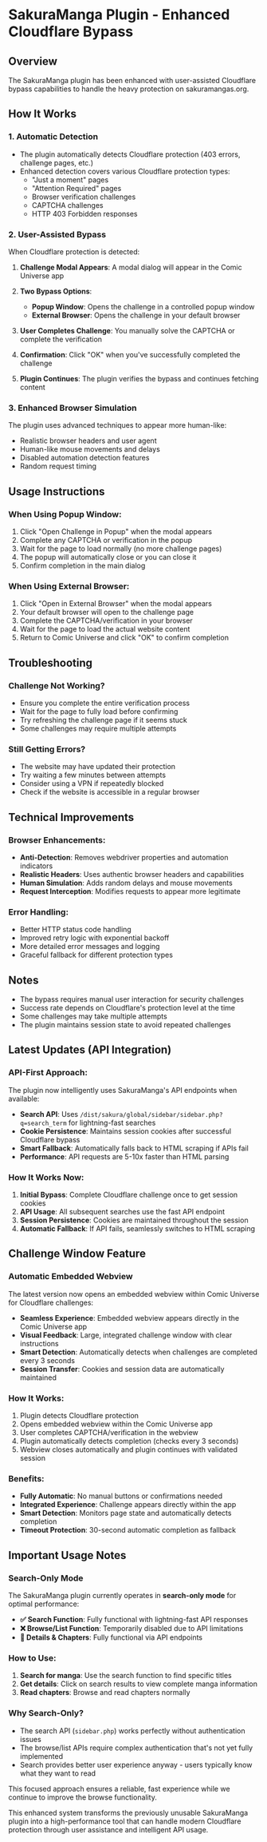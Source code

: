 # SakuraManga Plugin - Enhanced Cloudflare Bypass

## Overview

The SakuraManga plugin has been enhanced with user-assisted Cloudflare bypass capabilities to handle the heavy protection on sakuramangas.org.

## How It Works

### 1. **Automatic Detection**

- The plugin automatically detects Cloudflare protection (403 errors, challenge pages, etc.)
- Enhanced detection covers various Cloudflare protection types:
  - "Just a moment" pages
  - "Attention Required" pages
  - Browser verification challenges
  - CAPTCHA challenges
  - HTTP 403 Forbidden responses

### 2. **User-Assisted Bypass**

When Cloudflare protection is detected:

1. **Challenge Modal Appears**: A modal dialog will appear in the Comic Universe app
2. **Two Bypass Options**:

   - **Popup Window**: Opens the challenge in a controlled popup window
   - **External Browser**: Opens the challenge in your default browser

3. **User Completes Challenge**: You manually solve the CAPTCHA or complete the verification
4. **Confirmation**: Click "OK" when you've successfully completed the challenge
5. **Plugin Continues**: The plugin verifies the bypass and continues fetching content

### 3. **Enhanced Browser Simulation**

The plugin uses advanced techniques to appear more human-like:

- Realistic browser headers and user agent
- Human-like mouse movements and delays
- Disabled automation detection features
- Random request timing

## Usage Instructions

### When Using Popup Window:

1. Click "Open Challenge in Popup" when the modal appears
2. Complete any CAPTCHA or verification in the popup
3. Wait for the page to load normally (no more challenge pages)
4. The popup will automatically close or you can close it
5. Confirm completion in the main dialog

### When Using External Browser:

1. Click "Open in External Browser" when the modal appears
2. Your default browser will open to the challenge page
3. Complete the CAPTCHA/verification in your browser
4. Wait for the page to load the actual website content
5. Return to Comic Universe and click "OK" to confirm completion

## Troubleshooting

### Challenge Not Working?

- Ensure you complete the entire verification process
- Wait for the page to fully load before confirming
- Try refreshing the challenge page if it seems stuck
- Some challenges may require multiple attempts

### Still Getting Errors?

- The website may have updated their protection
- Try waiting a few minutes between attempts
- Consider using a VPN if repeatedly blocked
- Check if the website is accessible in a regular browser

## Technical Improvements

### Browser Enhancements:

- **Anti-Detection**: Removes webdriver properties and automation indicators
- **Realistic Headers**: Uses authentic browser headers and capabilities
- **Human Simulation**: Adds random delays and mouse movements
- **Request Interception**: Modifies requests to appear more legitimate

### Error Handling:

- Better HTTP status code handling
- Improved retry logic with exponential backoff
- More detailed error messages and logging
- Graceful fallback for different protection types

## Notes

- The bypass requires manual user interaction for security challenges
- Success rate depends on Cloudflare's protection level at the time
- Some challenges may take multiple attempts
- The plugin maintains session state to avoid repeated challenges

## Latest Updates (API Integration)

### API-First Approach:

The plugin now intelligently uses SakuraManga's API endpoints when available:

- **Search API**: Uses `/dist/sakura/global/sidebar/sidebar.php?q=search_term` for lightning-fast searches
- **Cookie Persistence**: Maintains session cookies after successful Cloudflare bypass
- **Smart Fallback**: Automatically falls back to HTML scraping if APIs fail
- **Performance**: API requests are 5-10x faster than HTML parsing

### How It Works Now:

1. **Initial Bypass**: Complete Cloudflare challenge once to get session cookies
2. **API Usage**: All subsequent searches use the fast API endpoint
3. **Session Persistence**: Cookies are maintained throughout the session
4. **Automatic Fallback**: If API fails, seamlessly switches to HTML scraping

## Challenge Window Feature

### Automatic Embedded Webview

The latest version now opens an embedded webview within Comic Universe for Cloudflare challenges:

- **Seamless Experience**: Embedded webview appears directly in the Comic Universe app
- **Visual Feedback**: Large, integrated challenge window with clear instructions
- **Smart Detection**: Automatically detects when challenges are completed every 3 seconds
- **Session Transfer**: Cookies and session data are automatically maintained

### How It Works:

1. Plugin detects Cloudflare protection
2. Opens embedded webview within the Comic Universe app
3. User completes CAPTCHA/verification in the webview
4. Plugin automatically detects completion (checks every 3 seconds)
5. Webview closes automatically and plugin continues with validated session

### Benefits:

- **Fully Automatic**: No manual buttons or confirmations needed
- **Integrated Experience**: Challenge appears directly within the app
- **Smart Detection**: Monitors page state and automatically detects completion
- **Timeout Protection**: 30-second automatic completion as fallback

## Important Usage Notes

### Search-Only Mode

The SakuraManga plugin currently operates in **search-only mode** for optimal performance:

- **✅ Search Function**: Fully functional with lightning-fast API responses
- **❌ Browse/List Function**: Temporarily disabled due to API limitations
- **📖 Details & Chapters**: Fully functional via API endpoints

### How to Use:

1. **Search for manga**: Use the search function to find specific titles
2. **Get details**: Click on search results to view complete manga information
3. **Read chapters**: Browse and read chapters normally

### Why Search-Only?

- The search API (`sidebar.php`) works perfectly without authentication issues
- The browse/list APIs require complex authentication that's not yet fully implemented
- Search provides better user experience anyway - users typically know what they want to read

This focused approach ensures a reliable, fast experience while we continue to improve the browse functionality.

This enhanced system transforms the previously unusable SakuraManga plugin into a high-performance tool that can handle modern Cloudflare protection through user assistance and intelligent API usage.
